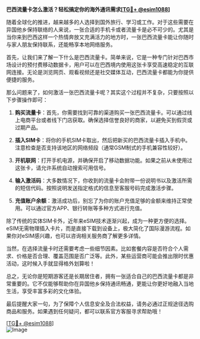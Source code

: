 **巴西流量卡怎么激活？轻松搞定你的海外通讯需求[[TG💪+ @esim1088](https://t.me/s/esim1088)]**

随着全球化的推进，越来越多的人选择到国外旅行、学习或工作。对于这些需要在异国他乡保持联络的人来说，一张合适的手机卡或者流量卡是必不可少的。尤其是当你来到巴西这样一个热情奔放又充满活力的地方时，一张巴西流量卡能让你随时与家人朋友保持联系，还能畅享本地网络服务。

首先，让我们来了解一下什么是巴西流量卡。简单来说，它是一种专门针对巴西市场设计的预付费移动数据卡，用户可以在巴西境内使用这张卡享受高速稳定的互联网连接。无论是浏览网页、观看视频还是社交媒体互动，巴西流量卡都能为你提供便捷的服务。

那么问题来了，如何激活一张巴西流量卡呢？其实这个过程并不复杂，只要按照以下步骤操作即可：

1. **购买流量卡**：首先，你需要找到可靠的渠道购买一张巴西流量卡。可以通过线上电商平台或者线下门店获取。确保选择信誉良好的商家，以避免买到假货或过期产品。

2. **插入SIM卡**：将你的手机SIM卡取出，然后把新买的巴西流量卡插入手机中。注意检查是否支持该地区的网络频段（通常GSM制式的手机兼容性较好）。

3. **开机联网**：打开手机电源，并确保开启了移动数据功能。如果之前从未使用过这张卡，请允许系统自动搜索可用信号。

4. **输入激活码**：大多数情况下，你收到的流量卡会附带一份说明书以及激活所需的短信代码。按照说明发送指定格式的信息至客服号码完成激活步骤。

5. **充值账户余额**：激活成功后，别忘了为你的账户充值足够的金额来维持正常使用。可以通过官方APP、银行转账等多种方式进行充值。

除了传统的实体SIM卡外，近年来eSIM技术逐渐兴起，成为一种更方便的选择。eSIM无需物理插入卡片，而是直接下载到设备上，极大简化了国际漫游流程。如果你对eSIM感兴趣，也可以咨询相关服务商了解更多详情。

当然，在选择流量卡时还需要考虑一些细节因素。比如套餐内容是否符合个人需求、价格是否合理、覆盖范围是否广泛等。此外，某些运营商可能会推出限时优惠活动，这时候入手就显得格外划算啦！

总之，无论你是短期游客还是长期居住者，拥有一张适合自己的巴西流量卡都是非常重要的。它不仅能够帮助你在异国他乡保持通讯畅通，更能让你更好地融入当地生活，享受丰富多彩的文化体验。

最后提醒大家一句，为了保障个人信息安全及合法权益，请务必通过正规途径选购商品和服务。如果遇到任何疑问，都可以联系官方客服寻求帮助哦！

[[TG💪+ @esim1088](https://t.me/s/esim1088)]  
![Image](https://i.postimg.cc/4NQfJmqS/Snipaste-2025-05-13-00-14-12.png)